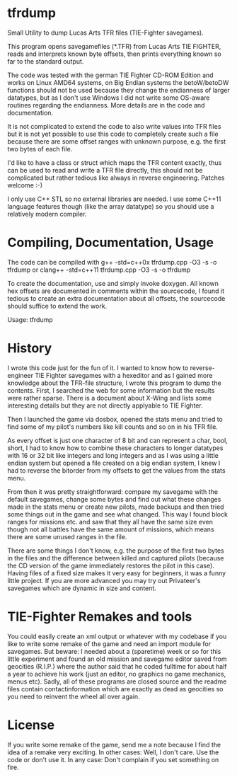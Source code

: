 tfrdump
=======

Small Utility to dump Lucas Arts TFR files (TIE-Fighter savegames).

This program opens savegamefiles (*.TFR) from Lucas Arts TIE FIGHTER, reads and interprets known byte offsets, then prints
everything known so far to the standard output.

The code was tested with the german TIE Fighter CD-ROM Edition and works on Linux AMD64 systems, on Big Endian systems the betoW/betoDW 
functions should not be used because they change the endianness of larger datatypes, but as I don't use Windows I did not write some
OS-aware routines regarding the endianness. More details are in the code and documentation.

It is not complicated to extend the code to also write values into TFR files but it is not yet possible to use this code to
completely create such a file because there are some offset ranges with unknown purpose, e.g. the first two bytes of each file.

I'd like to have a class or struct which maps the TFR content exactly, thus can be used to read and write a TFR file directly, this should
not be complicated but rather tedious like always in reverse engineering. Patches welcome :-)

I only use C++ STL so no external libraries are needed.
I use some C++11 language features though (like the array datatype) so you should use a relatively modern compiler.

Compiling, Documentation, Usage
===============================

The code can be compiled with
g++ -std=c++0x tfrdump.cpp -O3 -s -o tfrdump
or
clang++ -std=c++11 tfrdump.cpp -O3 -s -o tfrdump

To create the documentation, use and simply invoke doxygen. All known hex offsets are documented in comments within the sourcecode,
I found it tedious to create an extra documentation about all offsets, the sourcecode should suffice to extend the work.

Usage: tfrdump <TFR-File>

History
=======

I wrote this code just for the fun of it. I wanted to know how to reverse-engineer TIE Fighter savegames with a hexeditor and as I
gained more knowledge about the TFR-file structure, I wrote this program to dump the contents.
First, I searched the web for some information but the results were rather sparse. There is a document about X-Wing and lists some
interesting details but they are not directly applyable to TIE Fighter.

Then I launched the game via dosbox, opened the stats menu and tried to find some of my pilot's numbers like kill counts and so on
in his TFR file.

As every offset is just one character of 8 bit and can represent a char, bool, short, I had to know how to combine these characters to 
longer datatypes with 16 or 32 bit like integers and long integers and as I was using a little endian system but opened a file created 
on a big endian system, I knew I had to reverse the bitorder from my offsets to get the values from the stats menu.

From then it was pretty straightforward: compare my savegame with the default savegames, change some bytes and find out what these changes 
made in the stats menu or create new pilots, made backups and then tried some things out in the game and see what changed.
This way I found block ranges for missions etc. and saw that they all have the same size even though not all battles have the same amount 
of missions, which means there are some unused ranges in the file.

There are some things I don't know, e.g. the purpose of the first two bytes in the files and the difference between killed and captured 
pilots (because the CD version of the game immediately restores the pilot in this case).
Having files of a fixed size makes it very easy for beginners, it was a funny little project.
If you are more advanced you may try out Privateer's savegames which are dynamic in size and content.

TIE-Fighter Remakes and tools
=============================

You could easily create an xml output or whatever with my codebase if you like to write some remake of the game and need an import module for savegames.
But beware: I needed about a (sparetime) week or so for this little experiment and found an old mission and savegame editor saved from geocities (R.I.P.) where 
the author said that he coded fulltime for about half a year to achieve his work (just an editor, no graphics no game mechanics, menus etc).
Sadly, all of these programs are closed source and the readme files contain contactinformation which are exactly as dead as geocities so you need to reinvent the 
wheel all over again.

License
=======

If you write some remake of the game, send me a note because I find the idea of a remake very exciting.
In other cases: Well, I don't care. Use the code or don't use it.
In any case: Don't complain if you set something on fire.
